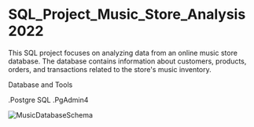 
# SQL_Project_Music_Store_Analysis 2022 

This SQL project focuses on analyzing data from an online music store database. The database contains information about customers, products, orders, and transactions related to the store's music inventory.

Database and Tools

.Postgre SQL
.PgAdmin4

![MusicDatabaseSchema](https://github.com/mufeed6/music-store-sql-analysis/assets/155371047/efb9a0a1-01ac-4cb5-aba2-fa3f318a90b9)
